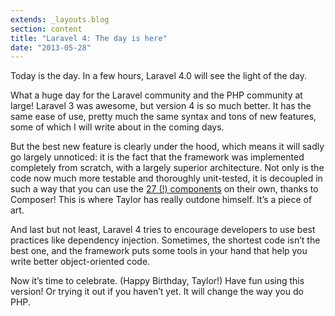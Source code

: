 ```yaml
---
extends: _layouts.blog
section: content
title: "Laravel 4: The day is here"
date: "2013-05-28"
---
```


Today is the day.
In a few hours, Laravel 4.0 will see the light of the day.

What a huge day for the Laravel community and the PHP community at large!
Laravel 3 was awesome, but version 4 is so much better.
It has the same ease of use, pretty much the same syntax and tons of new features, some of which I will write about in the coming days.

But the best new feature is clearly under the hood, which means it will sadly go largely unnoticed: it is the fact that the framework was implemented completely from scratch, with a largely superior architecture.
Not only is the code now much more testable and thoroughly unit-tested, it is decoupled in such a way that you can use the [27 (!) components][1] on their own, thanks to Composer!
This is where Taylor has really outdone himself.
It’s a piece of art.

And last but not least, Laravel 4 tries to encourage developers to use best practices like dependency injection.
Sometimes, the shortest code isn’t the best one, and the framework puts some tools in your hand that help you write better object-oriented code.

Now it’s time to celebrate.
(Happy Birthday, Taylor!)
Have fun using this version!
Or trying it out if you haven’t yet.
It will change the way you do PHP.

[1]: https://github.com/laravel/framework/tree/a77846aa48ba1b15070688669793fdbdedd16269/src/Illuminate
